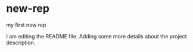 # new-rep
my first new rep

I am editing the README file. Adding some more details about the project description.
